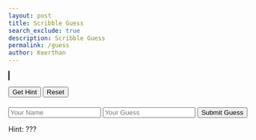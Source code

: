 ```yaml
---
layout: post
title: Scribble Guess
search_exclude: true
description: Scribble Guess
permalink: /guess
author: Keerthan
---
```


<canvas id="drawingCanvas" width="500" height="400" style="border: 1px solid black;"></canvas>

<div id="controls">
  <button id="hintButton">Get Hint</button>
  <button id="resetButton">Reset</button>
  <form id="guessForm" style="margin-top: 20px;">
    <input type="text" id="user" placeholder="Your Name" required />
    <input type="text" id="guess" placeholder="Your Guess" required />
    <button type="submit">Submit Guess</button>
  </form>
</div>

<div id="hintArea">Hint: ???</div>
<div id="messageArea"></div>
<ul id="guessList"></ul>

<script>
  const canvas = document.getElementById('drawingCanvas');
  const ctx = canvas.getContext('2d');
  const hintArea = document.getElementById('hintArea');
  const messageArea = document.getElementById('messageArea');
  const guessList = document.getElementById('guessList');

  const drawings = [
    {
      label: "cat",
      hintSteps: [
        "It is a common pet.",
        "It says 'meow'.",
        "It has whiskers and pointy ears.",
        "It likes to chase mice.",
        "It can have different fur colors."
      ],
      draw: () => {
        ctx.fillStyle = "#FFFFFF";
        ctx.fillRect(0, 0, canvas.width, canvas.height); // Set canvas background to white
        ctx.beginPath();
        ctx.arc(250, 200, 50, 0, Math.PI * 2); // Head
        ctx.moveTo(220, 180);
        ctx.lineTo(240, 140); // Left ear
        ctx.lineTo(260, 180);
        ctx.moveTo(280, 180);
        ctx.lineTo(300, 140); // Right ear
        ctx.lineTo(320, 180);
        ctx.stroke();
        ctx.beginPath();
        ctx.arc(240, 210, 5, 0, Math.PI * 2); // Left eye
        ctx.arc(260, 210, 5, 0, Math.PI * 2); // Right eye
        ctx.moveTo(250, 220);
        ctx.lineTo(250, 230); // Nose to mouth
        ctx.moveTo(250, 230);
        ctx.lineTo(240, 240); // Left mouth
        ctx.moveTo(250, 230);
        ctx.lineTo(260, 240); // Right mouth
        ctx.stroke();
      }
    },
    {
      label: "dog",
      hintSteps: [
        "It is a loyal companion.",
        "It barks and wags its tail.",
        "It is often called 'man's best friend'.",
        "It comes in many breeds.",
        "It can be trained to do tricks."
      ],
      draw: () => {
        ctx.fillStyle = "#FFFFFF";
        ctx.fillRect(0, 0, canvas.width, canvas.height); // Set canvas background to white
        ctx.beginPath();
        ctx.arc(250, 200, 50, 0, Math.PI * 2); // Head
        ctx.moveTo(220, 180);
        ctx.lineTo(240, 140); // Left ear
        ctx.lineTo(260, 180);
        ctx.moveTo(280, 180);
        ctx.lineTo(300, 140); // Right ear
        ctx.lineTo(320, 180);
        ctx.stroke();
        ctx.beginPath();
        ctx.arc(240, 210, 5, 0, Math.PI * 2); // Left eye
        ctx.arc(260, 210, 5, 0, Math.PI * 2); // Right eye
        ctx.moveTo(250, 220);
        ctx.lineTo(250, 230); // Nose to mouth
        ctx.moveTo(250, 230);
        ctx.lineTo(240, 240); // Left mouth
        ctx.moveTo(250, 230);
        ctx.lineTo(260, 240); // Right mouth
        ctx.stroke();
      }
    },
    {
      label: "sun",
      hintSteps: [
        "It provides light and warmth.",
        "It is the center of our solar system.",
        "It is a star.",
        "It rises in the east and sets in the west.",
        "It shines brightly during the day."
      ],
      draw: () => {
        ctx.fillStyle = "#FFFFFF";
        ctx.fillRect(0, 0, canvas.width, canvas.height); // Set canvas background to white
        ctx.beginPath();
        ctx.arc(250, 200, 60, 0, Math.PI * 2); // Sun
        ctx.fillStyle = "yellow";
        ctx.fill();
        for (let i = 0; i < 12; i++) {
          const angle = (i * Math.PI) / 6;
          const x1 = 250 + Math.cos(angle) * 60;
          const y1 = 200 + Math.sin(angle) * 60;
          const x2 = 250 + Math.cos(angle) * 80;
          const y2 = 200 + Math.sin(angle) * 80;
          ctx.moveTo(x1, y1);
          ctx.lineTo(x2, y2);
        }
        ctx.stroke();
      }
    },
    {
      label: "house",
      hintSteps: [
        "It has a roof and walls.",
        "People live in it.",
        "It is a place for shelter.",
        "It has windows and doors.",
        "Some houses have gardens."
      ],
      draw: () => {
        ctx.fillStyle = "#FFFFFF";
        ctx.fillRect(0, 0, canvas.width, canvas.height); // Set canvas background to white
        ctx.fillStyle = '#8B4513';
        ctx.fillRect(180, 230, 140, 120); // Main body
        ctx.beginPath();
        ctx.moveTo(150, 230);
        ctx.lineTo(250, 150);
        ctx.lineTo(350, 230); // Roof
        ctx.closePath();
        ctx.fillStyle = '#D2691E';
        ctx.fill();
        ctx.fillStyle = '#FFF';
        ctx.fillRect(220, 270, 30, 50); // Door
      }
    },
    {
      label: "tree",
      hintSteps: [
        "It has a trunk and leaves.",
        "It is found in forests and parks.",
        "It can produce fruit or shade.",
        "It is green in spring and summer.",
        "Some trees lose their leaves in autumn."
      ],
      draw: () => {
        ctx.fillStyle = "#FFFFFF";
        ctx.fillRect(0, 0, canvas.width, canvas.height); // Set canvas background to white
        ctx.fillStyle = '#8B4513';
        ctx.fillRect(230, 270, 40, 80); // Trunk
        ctx.beginPath();
        ctx.arc(250, 200, 60, 0, Math.PI * 2); // Foliage
        ctx.fillStyle = "green";
        ctx.fill();
      }
    },
    {
      label: "cactus",
      hintSteps: [
        "It grows in dry, desert environments.",
        "It has spines instead of leaves.",
        "It stores water in its stem.",
        "It can be found in arid climates.",
        "It often has a thick, tall trunk."
      ],
      draw: () => {
        ctx.fillStyle = "#FFFFFF";
        ctx.fillRect(0, 0, canvas.width, canvas.height); // Set canvas background to white
        ctx.fillStyle = '#228B22'; // Cactus green
        ctx.fillRect(240, 200, 20, 100); // Main trunk
        ctx.fillRect(220, 150, 20, 50); // Left arm
        ctx.fillRect(260, 150, 20, 50); // Right arm
        ctx.fillRect(220, 240, 20, 50); // Left bottom arm
        ctx.fillRect(260, 240, 20, 50); // Right bottom arm
      }
    },
    {
      label: "mountain",
      hintSteps: [
        "It is a large landform that rises prominently above its surroundings.",
        "It is made of rock and earth.",
        "Mountains can have snow at the top.",
        "They are often found in ranges.",
        "They can be climbed or hiked."
      ],
      draw: () => {
        ctx.fillStyle = "#FFFFFF";
        ctx.fillRect(0, 0, canvas.width, canvas.height); // Set canvas background to white
        ctx.fillStyle = '#A9A9A9'; // Mountain gray
        ctx.beginPath();
        ctx.moveTo(100, 300);
        ctx.lineTo(250, 100); // Peak
        ctx.lineTo(400, 300);
        ctx.closePath();
        ctx.fill();
      }
    },
    {
      label: "ocean",
      hintSteps: [
        "It covers most of the Earth's surface.",
        "It is salty water.",
        "It has waves.",
        "Marine life thrives in it.",
        "You can swim and surf in it."
      ],
      draw: () => {
        ctx.fillStyle = "#FFFFFF";
        ctx.fillRect(0, 0, canvas.width, canvas.height); // Set canvas background to white
        ctx.fillStyle = '#1E90FF'; // Ocean blue
        ctx.fillRect(0, 250, canvas.width, 150); // Water
        for (let i = 0; i < 6; i++) {
          ctx.beginPath();
          ctx.arc(100 + i * 70, 280 + Math.sin(i) * 15, 20, 0, Math.PI * 2); // Waves
          ctx.fill();
        }
      }
    },
    {
      label: "desert",
      hintSteps: [
        "It is a dry, barren area.",
        "It receives very little rain.",
        "It has sand dunes.",
        "It is often very hot.",
        "Cacti and sparse vegetation are common."
      ],
      draw: () => {
        ctx.fillStyle = "#FFFFFF";
        ctx.fillRect(0, 0, canvas.width, canvas.height); // Set canvas background to white
        ctx.fillStyle = '#F4A300'; // Desert sand
        ctx.fillRect(0, 250, canvas.width, 150); // Sand dunes
        ctx.beginPath();
        ctx.moveTo(50, 250);
        ctx.lineTo(100, 220); // Dunes
        ctx.lineTo(150, 250);
        ctx.closePath();
        ctx.fill();
      }
    },
    {
      label: "city",
      hintSteps: [
        "It is a large human settlement.",
        "It has buildings, streets, and infrastructure.",
        "People live and work in it.",
        "It often has a lot of traffic.",
        "Skyscrapers are common in cities."
      ],
      draw: () => {
        ctx.fillStyle = "#FFFFFF";
        ctx.fillRect(0, 0, canvas.width, canvas.height); // Set canvas background to white
        ctx.fillStyle = '#808080'; // Building gray
        ctx.fillRect(100, 200, 50, 100); // Building 1
        ctx.fillRect(200, 150, 70, 150); // Building 2
        ctx.fillRect(300, 180, 60, 120); // Building 3
        ctx.fillStyle = '#000000'; // Windows
        ctx.fillRect(110, 220, 20, 20); // Window 1
        ctx.fillRect(230, 170, 20, 20); // Window 2
        ctx.fillRect(310, 200, 20, 20); // Window 3
      }
    }
  ];

  let currentDrawing = null;
  let hintIndex = 0;

  function startGame() {
    currentDrawing = drawings[Math.floor(Math.random() * drawings.length)];
    hintIndex = 0;

    ctx.clearRect(0, 0, canvas.width, canvas.height);
    currentDrawing.draw();
    hintArea.textContent = "Hint: ???";
    messageArea.textContent = "";
  }

  document.getElementById('hintButton').addEventListener('click', () => {
    if (hintIndex < currentDrawing.hintSteps.length) {
      hintArea.textContent = `Hint: ${currentDrawing.hintSteps[hintIndex]}`;
      hintIndex++;
    } else {
      hintArea.textContent = "No more hints!";
    }
  });

  document.getElementById('resetButton').addEventListener('click', () => {
    startGame();
  });

  document.getElementById('guessForm').addEventListener('submit', async (e) => {
    e.preventDefault();

    const user = document.getElementById('user').value.trim();
    const guess = document.getElementById('guess').value.trim();
    const is_correct = guess.toLowerCase() === currentDrawing.label.toLowerCase();

    const guessData = { user, guess, is_correct };

    try {
      console.log('Sending guess data:', guessData); // Log the guess data being sent

      const response = await fetch('http://127.0.0.1:8887/api/submit_guess', {
        method: 'POST',
        headers: {
          'Content-Type': 'application/json',
        },
        body: JSON.stringify(guessData),
      });

      if (!response.ok) {
        throw new Error('Network response was not ok');
      }

      const result = await response.json();
      console.log('Response from server:', result); // Log the server response

      messageArea.textContent = result.message;

      if (is_correct) {
        guessList.innerHTML += `<li><strong>${user}</strong> guessed correctly: ${guess}</li>`;
      } else {
        guessList.innerHTML += `<li><strong>${user}</strong> guessed incorrectly: ${guess}</li>`;
      }
    } catch (error) {
      console.error('Error submitting guess:', error);
      messageArea.textContent = `There was an error submitting your guess. Please try again. Error: ${error.message}`;
    }
  });

  // Initialize the game on load
  startGame();
</script>
